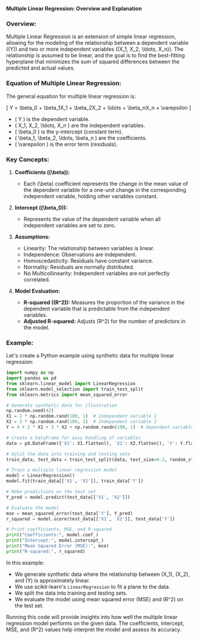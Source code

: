 **Multiple Linear Regression: Overview and Explanation**

### Overview:

Multiple Linear Regression is an extension of simple linear regression, allowing for the modeling of the relationship between a dependent variable (\(Y\)) and two or more independent variables (\(X_1, X_2, \ldots, X_n\)). The relationship is assumed to be linear, and the goal is to find the best-fitting hyperplane that minimizes the sum of squared differences between the predicted and actual values.

### Equation of Multiple Linear Regression:

The general equation for multiple linear regression is:

\[ Y = \beta_0 + \beta_1X_1 + \beta_2X_2 + \ldots + \beta_nX_n + \varepsilon \]

- \( Y \) is the dependent variable.
- \( X_1, X_2, \ldots, X_n \) are the independent variables.
- \( \beta_0 \) is the y-intercept (constant term).
- \( \beta_1, \beta_2, \ldots, \beta_n \) are the coefficients.
- \( \varepsilon \) is the error term (residuals).

### Key Concepts:

1. **Coefficients (\(\beta\)):**
   - Each \(\beta\) coefficient represents the change in the mean value of the dependent variable for a one-unit change in the corresponding independent variable, holding other variables constant.

2. **Intercept (\(\beta_0\)):**
   - Represents the value of the dependent variable when all independent variables are set to zero.

3. **Assumptions:**
   - Linearity: The relationship between variables is linear.
   - Independence: Observations are independent.
   - Homoscedasticity: Residuals have constant variance.
   - Normality: Residuals are normally distributed.
   - No Multicollinearity: Independent variables are not perfectly correlated.

4. **Model Evaluation:**
   - **R-squared (\(R^2\)):** Measures the proportion of the variance in the dependent variable that is predictable from the independent variables.
   - **Adjusted R-squared:** Adjusts \(R^2\) for the number of predictors in the model.

### Example:

Let's create a Python example using synthetic data for multiple linear regression:

```python
import numpy as np
import pandas as pd
from sklearn.linear_model import LinearRegression
from sklearn.model_selection import train_test_split
from sklearn.metrics import mean_squared_error

# Generate synthetic data for illustration
np.random.seed(42)
X1 = 2 * np.random.rand(100, 1)  # Independent variable 1
X2 = 3 * np.random.rand(100, 1)  # Independent variable 2
Y = 4 + 2 * X1 + 3 * X2 + np.random.randn(100, 1)  # Dependent variable with some noise

# Create a DataFrame for easy handling of variables
data = pd.DataFrame({'X1': X1.flatten(), 'X2': X2.flatten(), 'Y': Y.flatten()})

# Split the data into training and testing sets
train_data, test_data = train_test_split(data, test_size=0.2, random_state=42)

# Train a multiple linear regression model
model = LinearRegression()
model.fit(train_data[['X1', 'X2']], train_data['Y'])

# Make predictions on the test set
Y_pred = model.predict(test_data[['X1', 'X2']])

# Evaluate the model
mse = mean_squared_error(test_data['Y'], Y_pred)
r_squared = model.score(test_data[['X1', 'X2']], test_data['Y'])

# Print coefficients, MSE, and R-squared
print("Coefficients:", model.coef_)
print("Intercept:", model.intercept_)
print("Mean Squared Error (MSE):", mse)
print("R-squared:", r_squared)
```

In this example:
- We generate synthetic data where the relationship between \(X_1\), \(X_2\), and \(Y\) is approximately linear.
- We use scikit-learn's `LinearRegression` to fit a plane to the data.
- We split the data into training and testing sets.
- We evaluate the model using mean squared error (MSE) and \(R^2\) on the test set.

Running this code will provide insights into how well the multiple linear regression model performs on the given data. The coefficients, intercept, MSE, and \(R^2\) values help interpret the model and assess its accuracy.
